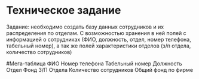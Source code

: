 # Техническое задание

Задание: необходимо создать базу данных сотрудников и их распределения по отделам. С возможностью хранения в ней полей с информацией о сотрудниках (ФИО, должность, отдел, номер телефона, табельный номер), а так же полей характеристики отделов (з/п отдела, количество сотрудников)

#Мега-таблица
ФИО
Номер телефона
Табельный номер
Должность
Отдел
Фонд З/П Отдела
Количество сотрудников
Общий фонд по фирме